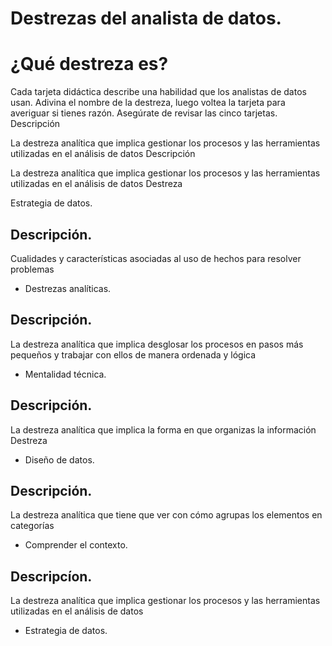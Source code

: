# Destrezas del analista de datos.

# ¿Qué destreza es?
Cada tarjeta didáctica describe una habilidad que los analistas de datos usan. Adivina el nombre de la destreza, luego voltea la tarjeta para averiguar si tienes razón. Asegúrate de revisar las cinco tarjetas.
Descripción

La destreza analítica que implica gestionar los procesos y las herramientas utilizadas en el análisis de datos
Descripción

La destreza analítica que implica gestionar los procesos y las herramientas utilizadas en el análisis de datos
Destreza

Estrategia de datos.

## Descripción.

Cualidades y características asociadas al uso de hechos para resolver problemas
- Destrezas analíticas.

## Descripción.

La destreza analítica que implica desglosar los procesos en pasos más pequeños y trabajar con ellos de manera ordenada y lógica
- Mentalidad técnica.

## Descripción.

La destreza analítica que implica la forma en que organizas la información
Destreza
- Diseño de datos.

## Descripción.

La destreza analítica que tiene que ver con cómo agrupas los elementos en categorías
- Comprender el contexto.

## Descripcíon.
 La destreza analítica que implica gestionar los procesos y las herramientas utilizadas en el análisis de datos
- Estrategia de datos.


